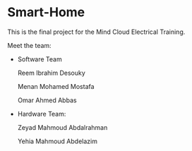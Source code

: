 # Smart-Home
This is the final project for the Mind Cloud Electrical Training.

Meet the team:

  - Software Team
  
      Reem Ibrahim Desouky
    
      Menan Mohamed Mostafa
    
      Omar Ahmed Abbas
    
  - Hardware Team:
   
      Zeyad Mahmoud Abdalrahman
    
      Yehia Mahmoud Abdelazim
    
